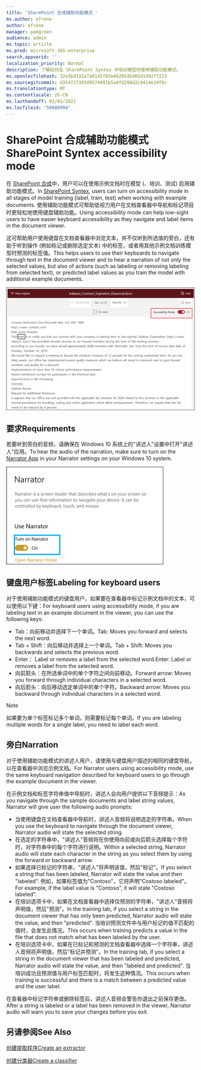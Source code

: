 ```yaml
---
title: 'SharePoint 合成辅助功能模式 '
ms.author: efrene
author: efrene
manager: pamgreen
audience: admin
ms.topic: article
ms.prod: microsoft-365-enterprise
search.appverid: ''
localization_priority: Normal
description: 了解如何在 SharePoint Syntex 中培训模型时使用辅助功能模式。
ms.openlocfilehash: 32e5bd132a7a0145f03e4620545d65d1d92ff223
ms.sourcegitcommit: d354727303d9574991b5a0fd298d2c9414e19f6c
ms.translationtype: MT
ms.contentlocale: zh-CN
ms.lasthandoff: 02/02/2021
ms.locfileid: "50080994"
---
```

# <a name="sharepoint-syntex-accessibility-mode"></a><span data-ttu-id="5632a-103">SharePoint 合成辅助功能模式</span><span class="sxs-lookup"><span data-stu-id="5632a-103">SharePoint Syntex accessibility mode</span></span>

<span data-ttu-id="5632a-104">在 [SharePoint 合成](index.md)中，用户可以在使用示例文档时在模型 (、培训、测试) 启用辅助功能模式。</span><span class="sxs-lookup"><span data-stu-id="5632a-104">In [SharePoint Syntex](index.md), users can turn on accessibility mode in all stages of model training (label, train, test) when working with example documents.</span></span> <span data-ttu-id="5632a-105">使用辅助功能模式可帮助低视力用户在文档查看器中导航和标记项目时更轻松地使用键盘辅助功能。</span><span class="sxs-lookup"><span data-stu-id="5632a-105">Using accessibility mode can help low-sight users to have easier keyboard accessibility as they navigate and label items in the document viewer.</span></span>

<span data-ttu-id="5632a-106">这可帮助用户使用键盘在文档查看器中浏览文本，并不仅听到所选值的旁白，还有助于听到操作 (例如标记或删除选定文本) 中的标签，或者用其他示例文档训练模型时预测的标签值。</span><span class="sxs-lookup"><span data-stu-id="5632a-106">This helps users to use their keyboards to navigate through text in the document viewer and to hear a narration of not only the selected values, but also of actions (such as labeling or removing labeling from selected text), or predicted label values as you train the model with additional example documents.</span></span> 


![辅助功能模式](../media/content-understanding/accessibility-mode.png)

## <a name="requirements"></a><span data-ttu-id="5632a-108">要求</span><span class="sxs-lookup"><span data-stu-id="5632a-108">Requirements</span></span>

<span data-ttu-id="5632a-109">若要听到旁白的音频，请确保在 Windows 10 系统[](https://support.microsoft.com/windows/complete-guide-to-narrator-e4397a0d-ef4f-b386-d8ae-c172f109bdb1)上的"讲述人"设置中打开"讲述人"应用。</span><span class="sxs-lookup"><span data-stu-id="5632a-109">To hear the audio of the narration, make sure to turn on the [Narrator App](https://support.microsoft.com/windows/complete-guide-to-narrator-e4397a0d-ef4f-b386-d8ae-c172f109bdb1) in your Narrator settings on your Windows 10 system.</span></span>

![打开"讲述人"](../media/content-understanding/narrator-settings.png)

## <a name="labeling-for-keyboard-users"></a><span data-ttu-id="5632a-111">键盘用户标签</span><span class="sxs-lookup"><span data-stu-id="5632a-111">Labeling for keyboard users</span></span>

<span data-ttu-id="5632a-112">对于使用辅助功能模式的键盘用户，如果要在查看器中标记示例文档中的文本，可以使用以下键：</span><span class="sxs-lookup"><span data-stu-id="5632a-112">For keyboard users using accessibility mode, if you are labeling text in an example document in the viewer, you can use the following keys:</span></span>

- <span data-ttu-id="5632a-113">Tab：向前移动并选择下一个单词。</span><span class="sxs-lookup"><span data-stu-id="5632a-113">Tab: Moves you forward and selects the next word.</span></span>
- <span data-ttu-id="5632a-114">Tab + Shift：向后移动并选择上一个单词。</span><span class="sxs-lookup"><span data-stu-id="5632a-114">Tab + Shift: Moves you backwards and selects the previous word.</span></span>
- <span data-ttu-id="5632a-115">Enter： Label or removes a label from the selected word.</span><span class="sxs-lookup"><span data-stu-id="5632a-115">Enter: Label or removes a label from the selected word.</span></span>
- <span data-ttu-id="5632a-116">向前箭头：在所选单词中的单个字符之间向前移动。</span><span class="sxs-lookup"><span data-stu-id="5632a-116">Forward arrow: Moves you forward through individual characters in a selected word.</span></span>
- <span data-ttu-id="5632a-117">向后箭头：向后移动选定单词中的单个字符。</span><span class="sxs-lookup"><span data-stu-id="5632a-117">Backward arrow: Moves you backward through individual characters in a selected word.</span></span>

> [!NOTE]
> <span data-ttu-id="5632a-118">如果要为单个标签标记多个单词，则需要标记每个单词。</span><span class="sxs-lookup"><span data-stu-id="5632a-118">If you are labeling multiple words for a single label, you need to label each word.</span></span>


## <a name="narration"></a><span data-ttu-id="5632a-119">旁白</span><span class="sxs-lookup"><span data-stu-id="5632a-119">Narration</span></span>

<span data-ttu-id="5632a-120">对于使用辅助功能模式的讲述人用户，请使用与键盘用户描述的相同的键盘导航，以在查看器中浏览示例文档。</span><span class="sxs-lookup"><span data-stu-id="5632a-120">For Narrator users using accessibility mode, use the same keyboard navigation described for keyboard users to go through the example document in the viewer.</span></span>

<span data-ttu-id="5632a-121">在示例文档和标签字符串值中导航时，讲述人会向用户提供以下音频提示：</span><span class="sxs-lookup"><span data-stu-id="5632a-121">As you navigate through the sample documents and label string values, Narrator will give user the following audio prompts:</span></span>

- <span data-ttu-id="5632a-122">当使用键盘在文档查看器中导航时，讲述人音频将说明选定的字符串。</span><span class="sxs-lookup"><span data-stu-id="5632a-122">When you use the keyboard to navigate through the document viewer, Narrator audio will state the selected string.</span></span>
- <span data-ttu-id="5632a-123">在选定的字符串中，"讲述人"音频将在你使用向前或向后箭头选择每个字符时，对字符串中的每个字符进行说明。</span><span class="sxs-lookup"><span data-stu-id="5632a-123">Within a selected string, Narrator audio will state each character in the string as you select them by using the forward or backward arrow.</span></span>
- <span data-ttu-id="5632a-124">如果选择已标记的字符串，"讲述人"将声明该值，然后"标记"。</span><span class="sxs-lookup"><span data-stu-id="5632a-124">If you select a string that has been labeled, Narrator will state the value and then "labeled".</span></span>  <span data-ttu-id="5632a-125">例如，如果标签值为"Contoso"，它将声明"Costoso labeled"。</span><span class="sxs-lookup"><span data-stu-id="5632a-125">For example, if the label value is "Contoso", it will state "Costoso labeled".</span></span> 
- <span data-ttu-id="5632a-126">在培训选项卡中，如果在文档查看器中选择仅预测的字符串，"讲述人"音频将声明值，然后"预测"。</span><span class="sxs-lookup"><span data-stu-id="5632a-126">In the training tab, if you select a string in the document viewer that has only been predicted, Narrator audio will state the value, and then "predicted".</span></span> <span data-ttu-id="5632a-127">当培训预测文件中与用户标记的值不匹配的值时，会发生此情况。</span><span class="sxs-lookup"><span data-stu-id="5632a-127">This occurs when training predicts a value in the file that does not match what has been labeled by the user.</span></span>
- <span data-ttu-id="5632a-128">在培训选项卡中，如果在已标记和预测的文档查看器中选择一个字符串，讲述人音频将声明值，然后"标记并预测"。</span><span class="sxs-lookup"><span data-stu-id="5632a-128">In the training tab, if you select a string in the document viewer that has been labeled and predicted, Narrator audio will state the value, and then "labeled and predicted".</span></span> <span data-ttu-id="5632a-129">当培训成功且预测值与用户标签匹配时，将发生这种情况。</span><span class="sxs-lookup"><span data-stu-id="5632a-129">This occurs when training is successful and there is a match between a predicted value and the user label.</span></span>



<span data-ttu-id="5632a-130">在查看器中标记字符串或删除标签后，讲述人音频会警告你退出之前保存更改。</span><span class="sxs-lookup"><span data-stu-id="5632a-130">After a string is labeled or a label has been removed in the viewer, Narrator audio will warn you to save your changes before you exit.</span></span>

## <a name="see-also"></a><span data-ttu-id="5632a-131">另请参阅</span><span class="sxs-lookup"><span data-stu-id="5632a-131">See Also</span></span>

[<span data-ttu-id="5632a-132">创建提取程序</span><span class="sxs-lookup"><span data-stu-id="5632a-132">Create an extractor</span></span>](create-an-extractor.md)</br>

[<span data-ttu-id="5632a-133">创建分类器</span><span class="sxs-lookup"><span data-stu-id="5632a-133">Create a classifier</span></span>](create-a-classifier.md)</br>










 


  
  



